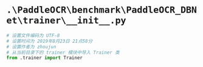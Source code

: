 # `.\PaddleOCR\benchmark\PaddleOCR_DBNet\trainer\__init__.py`

```py
# 设置文件编码为 UTF-8
# 设置时间为 2019年8月23日 21点58分
# 设置作者为 zhoujun
# 从当前目录下的 trainer 模块中导入 Trainer 类
from .trainer import Trainer
```